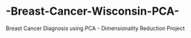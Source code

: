 # -Breast-Cancer-Wisconsin-PCA-
Breast Cancer Diagnosis using PCA - Dimensionality Reduction Project
